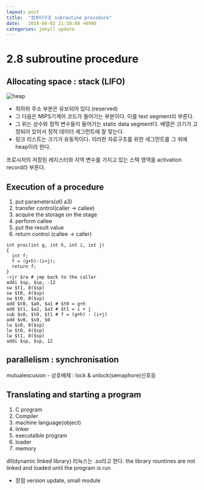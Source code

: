 ```yaml
---
layout: post
title:  "컴퓨터구조 subroutine procedure"
date:   2018-04-02 21:50:00 +0900
categories: jekyll update
---
```

# 2.8 subroutine procedure

## Allocating space : stack (LIFO)
![heap](https://courses.engr.illinois.edu/cs232/fa2011/lectures/lecture6/memory.jpg)

* 최하위 주소 부분은 유보되어 있다.(reserved)
* 그 다음은 MIPS기계어 코드가 들어가는 부분이다. 이를 text segment라 부른다.
* 그 위는 상수와 정적 변수들이 들어가는 static data segment다. 배열은 크기가 고정되어 있어서 정적 데이터 세그먼트에 잘 맞는다.
* 링크 리스트는 크기가 유동적이다. 이러한 자료구조를 위한 세그먼트를 그 위에 heap이라 한다.

프로시저의 저장된 레지스터와 지역 변수를 가지고 있는 스택 영역을 activation record라 부른다.

## Execution of a procedure

1. put parameters($a0~$a3)
2. transfer control(caller -> callee)
3. acquire the storage on the stage
4. perform callee
5. put the result value
6. return control (callee -> caller)

```
int proc(int g, int h, int i, int j)
{
  int f;
  f = (g+h)-(i+j);
  return f;
}
->jr $ra # jmp back to the caller
addi $sp, $sp, -12
sw $t1, 8($sp)
sw $t0, 4($sp)
sw $t0, 0($sp)
add $t0, $a0, $a1 # $t0 = g+h
add $t1, $a2, $a3 # $t1 = i + j
sub $s0, $t0, $t1 # f = (g+h) - (i+j)
add $v0, $s0, $0
lw $s0, 0($sp)
lw $t0, 4($sp)
lw $t1, 8($sp)
addi $sp, $sp, 12
```

## parallelism : synchronisation

mutualexcusion - 상호배제 : lock & unlock(semaphore)신호등

## Translating and starting a program

1. C program
2. Compiler
3. machine language(object)
4. linker
5. executalble program
6. loader
7. memory

dll(dynamic linked library) 리눅스는 .so라고 한다.
the library rountines are not linked and loaded until the program is run

* 장점
  version update, small module
